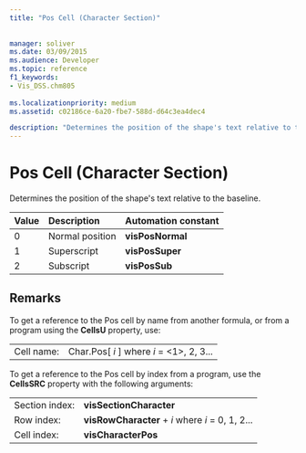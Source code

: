 ```yaml
---
title: "Pos Cell (Character Section)"
 
 
manager: soliver
ms.date: 03/09/2015
ms.audience: Developer
ms.topic: reference
f1_keywords:
- Vis_DSS.chm805
 
ms.localizationpriority: medium
ms.assetid: c02186ce-6a20-fbe7-588d-d64c3ea4dec4

description: "Determines the position of the shape's text relative to the baseline."
---
```


# Pos Cell (Character Section)

Determines the position of the shape's text relative to the baseline.
  
|**Value**|**Description**|**Automation constant**|
|:-----|:-----|:-----|
| 0  <br/> | Normal position  <br/> |**visPosNormal** <br/> |
| 1  <br/> | Superscript  <br/> |**visPosSuper** <br/> |
| 2  <br/> | Subscript  <br/> |**visPosSub** <br/> |
   
## Remarks

To get a reference to the Pos cell by name from another formula, or from a program using the **CellsU** property, use: 
  
|||
|:-----|:-----|
| Cell name:  <br/> | Char.Pos[  *i*  ]            where  *i*  = <1>, 2, 3...  <br/> |
   
To get a reference to the Pos cell by index from a program, use the **CellsSRC** property with the following arguments: 
  
|||
|:-----|:-----|
| Section index:  <br/> |**visSectionCharacter** <br/> |
| Row index:  <br/> |**visRowCharacter** +  *i*            where  *i*  = 0, 1, 2...  <br/> |
| Cell index:  <br/> |**visCharacterPos** <br/> |
   

